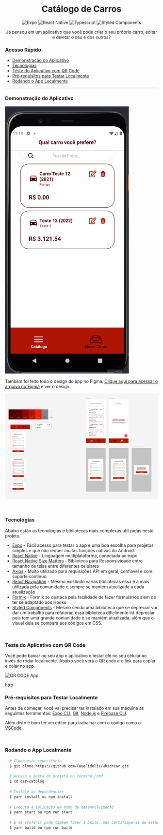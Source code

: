 <h1 align='center'>
  Catálogo de Carros
</h1>
<p align='center'>
  <img alt='Expo' src='https://img.shields.io/badge/expo-1C1E24?style=for-the-badge&logo=expo&logoColor=#D04A37'/>
  <img alt='React Native' src='https://img.shields.io/badge/react_native-%2320232a.svg?style=for-the-badge&logo=react&logoColor=%2361DAFB'/>
  <img alt='Typescript' src='https://img.shields.io/badge/typescript-%23007ACC.svg?style=for-the-badge&logo=typescript&logoColor=white'/>
  <img alt='Styled Components' src='https://img.shields.io/badge/styled--components-DB7093?style=for-the-badge&logo=styled-components&logoColor=white'/>
</p>
<p align="center">Já pensou em um aplicativo que você pode criar o seu próprio carro, editar e deletar o seu e dos outros?</p>

### Acesso Rápido

- <a href="#demonstração">Demonstração do Aplicativo</a>
- <a href="#tecnologias">Tecnologias</a>
- <a href="#teste-do-aplicativo-com-qr-code">Teste do Aplicativo com QR Code</a>
- <a href="#pré-requisitos-para-testar-localmente">Pré-requisitos para Testar Localmente</a>
- <a href="#rodando-o-app-localmente">Rodando o App Localmente</a>

---

### Demonstração do Aplicativo

<img alt='Demonstração App' src='./github/demoApp.gif' style='margin: 0 auto'/>

Também foi feito todo o design do app no Figma.
[Clique aqui para acessar o arquivo no Figma](https://www.figma.com/file/ap3yCsm1W9ICeheGxjIJ5i/Cars) e ver o design.

<a href="https://www.figma.com/file/ap3yCsm1W9ICeheGxjIJ5i/Cars"><img alt='Demonstração Design Figma' src='./github/FigmaDesign.png' style='margin: 0 auto'/></a>

<br>

### Tecnologias

Abaixo estão as tecnologias e bibliotecas mais complexas utilizadas neste projeto.

- [Expo](https://docs.expo.dev/) - Fácil acesso para testar o app e uma boa escolha para projetos simples e que não requer muitas funções nativas do Android.
- [React Native](https://reactnative.dev/docs/getting-started) - Linguagem multiplataforma, conectada ao expo
- [React Native Size Matters](https://github.com/nirsky/react-native-size-matters) - Biblioteca para Responsividade entre tamanho de telas entre diferentes celulares
- [Axios](https://axios-http.com/) - Muito utilizado para requisições API em geral, confiavel e com suporte contínuo.
- [React Navigation](https://reactnavigation.org/) - Mesmo existindo varias bibliotecas essa é a mais utilizada pela comunidade e sempre se mantém atualizada a cada atualização
- [Formik](https://formik.org/) - Formik se destaca pela facilidade de fazer formulários além de ter se adaptado aos Hooks
- [Styled Components](https://styled-components.com/) - Mesmo sendo uma biblioteca que se depreciar vai dar um trabalho para refatorar, essa biblioteca dificlmente irá depreciar pois tem uma grande comunidade e se mantém atualizada, além que o visual dela se compara aos códigos em CSS.

<br>

### Teste do Aplicativo com QR Code

Você pode baixar no seu app o aplicativo e testar ele no seu celular ao invés de rodar localmente. Abaixo você verá o QR code e o link para copiar e colar no app.

<img alt='QR CODE App' src='' style='margin: 0 auto'/>

[http]()

### Pré-requisitos para Testar Localmente

Antes de começar, você vai precisar ter instalado em sua máquina as seguintes ferramentas:
[Expo CLI](https://docs.expo.dev/get-started/installation/), [Git](https://git-scm.com), [Node.js](https://nodejs.org/pt-br/) e [Firebase CLI](https://firebase.google.com/docs/cli).

Além disto é bom ter um editor para trabalhar com o código como o [VSCode](https://code.visualstudio.com/)

<br>

### Rodando o App Localmente

```bash
  # Clone este repositório
  $ git clone https://github.com/CaueFidelis/whichcar.git

  # Acesse a pasta do projeto no terminal/cmd
  $ cd car-catolog

  # Instale as dependências
  $ yarn install ou npm install

  # Execute a aplicação em modo de desenvolvimento
  $ yarn start ou npm run start

  # E se preferir pode também fazer a build, mas certifique-se de estar logado no expo
  $ yarn build ou npm run build
```

<br>

